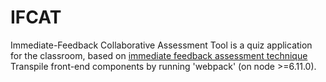 # IFCAT
Immediate-Feedback Collaborative Assessment Tool is a quiz application for the classroom, based on [immediate feedback assessment technique](https://link.springer.com/article/10.1007/BF03395423)
Transpile front-end components by running 'webpack' (on node >=6.11.0).